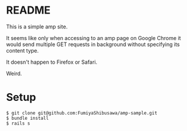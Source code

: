 # README

This is a simple amp site.

It seems like only when accessing to an amp page on Google Chrome it would send multiple GET requests in background without specifying its content type.

It doesn't happen to Firefox or Safari.

Weird.

# Setup

```
$ git clone git@github.com:FumiyaShibusawa/amp-sample.git
$ bundle install
$ rails s
```
